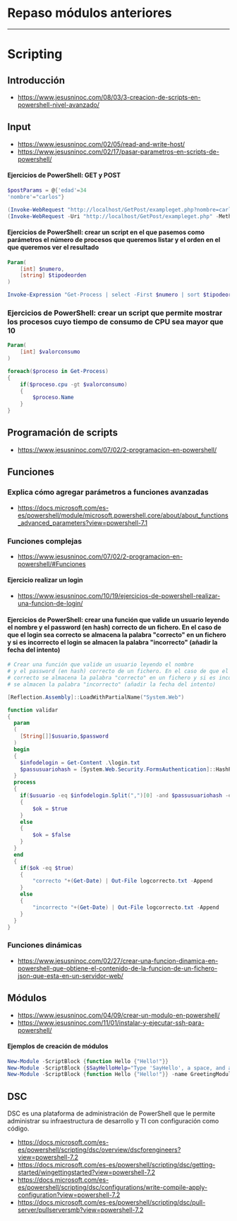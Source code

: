 # Repaso módulos anteriores

----------------

# Scripting

## Introducción
* https://www.jesusninoc.com/08/03/3-creacion-de-scripts-en-powershell-nivel-avanzado/

## Input
* https://www.jesusninoc.com/02/05/read-and-write-host/
* https://www.jesusninoc.com/02/17/pasar-parametros-en-scripts-de-powershell/

#### Ejercicios de PowerShell: GET y POST
```PowerShell
$postParams = @{'edad'=34
'nombre'="carlos"}

(Invoke-WebRequest "http://localhost/GetPost/exampleget.php?nombre=carlos&edad=34").content
(Invoke-WebRequest -Uri "http://localhost/GetPost/exampleget.php" -Method Post -Body $postParams).content
```

#### Ejercicios de PowerShell: crear un script en el que pasemos como parámetros el número de procesos que queremos listar y el orden en el que queremos ver el resultado
```PowerShell
Param(
    [int] $numero,
    [string] $tipodeorden
)

Invoke-Expression "Get-Process | select -First $numero | sort $tipodeorden"
```

### Ejercicios de PowerShell: crear un script que permite mostrar los procesos cuyo tiempo de consumo de CPU sea mayor que 10
```PowerShell
Param(
    [int] $valorconsumo
)

foreach($proceso in Get-Process)
{
    if($proceso.cpu -gt $valorconsumo)
    {
        $proceso.Name
    }
}
```

## Programación de scripts
* https://www.jesusninoc.com/07/02/2-programacion-en-powershell/

## Funciones

### Explica cómo agregar parámetros a funciones avanzadas
* https://docs.microsoft.com/es-es/powershell/module/microsoft.powershell.core/about/about_functions_advanced_parameters?view=powershell-7.1

### Funciones complejas
* https://www.jesusninoc.com/07/02/2-programacion-en-powershell/#Funciones

#### Ejercicio realizar un login
* https://www.jesusninoc.com/10/19/ejercicios-de-powershell-realizar-una-funcion-de-login/

#### Ejercicios de PowerShell: crear una función que valide un usuario leyendo el nombre y el password (en hash) correcto de un fichero. En el caso de que el login sea correcto se almacena la palabra "correcto" en un fichero y si es incorrecto el login se almacen la palabra "incorrecto" (añadir la fecha del intento)
```PowerShell
# Crear una función que valide un usuario leyendo el nombre
# y el password (en hash) correcto de un fichero. En el caso de que el login sea 
# correcto se almacena la palabra "correcto" en un fichero y si es incorrecto el login
# se almacen la palabra "incorrecto" (añadir la fecha del intento)

[Reflection.Assembly]::LoadWithPartialName("System.Web")

function validar
{
  param
  (
    [String[]]$usuario,$password
  )
  begin
  {
    $infodelogin = Get-Content .\login.txt
    $passusuariohash = [System.Web.Security.FormsAuthentication]::HashPasswordForStoringInConfigFile($password, "SHA256")
  }
  process
  {
    if($usuario -eq $infodelogin.Split(",")[0] -and $passusuariohash -eq $infodelogin.Split(",")[1])
    {
        $ok = $true
    }
    else
    {
        $ok = $false
    }
  }
  end
  {
    if($ok -eq $true)
    {
        "correcto "+(Get-Date) | Out-File logcorrecto.txt -Append
    }
    else
    {
        "incorrecto "+(Get-Date) | Out-File logcorrecto.txt -Append
    }
  }
}
```

### Funciones dinámicas
* https://www.jesusninoc.com/02/27/crear-una-funcion-dinamica-en-powershell-que-obtiene-el-contenido-de-la-funcion-de-un-fichero-json-que-esta-en-un-servidor-web/

## Módulos
* https://www.jesusninoc.com/04/09/crear-un-modulo-en-powershell/
* https://www.jesusninoc.com/11/01/instalar-y-ejecutar-ssh-para-powershell/

#### Ejemplos de creación de módulos
```PowerShell
New-Module -ScriptBlock {function Hello {"Hello!"}}
New-Module -ScriptBlock {$SayHelloHelp="Type 'SayHello', a space, and a name."; function SayHello ($name) { "Hello, $name" }; Export-ModuleMember -function SayHello -Variable SayHelloHelp}
New-Module -ScriptBlock {function Hello {"Hello!"}} -name GreetingModule | Import-Module
```

## DSC
DSC es una plataforma de administración de PowerShell que le permite administrar su infraestructura de desarrollo y TI con configuración como código.
* https://docs.microsoft.com/es-es/powershell/scripting/dsc/overview/dscforengineers?view=powershell-7.2
* https://docs.microsoft.com/es-es/powershell/scripting/dsc/getting-started/wingettingstarted?view=powershell-7.2
* https://docs.microsoft.com/es-es/powershell/scripting/dsc/configurations/write-compile-apply-configuration?view=powershell-7.2
* https://docs.microsoft.com/es-es/powershell/scripting/dsc/pull-server/pullserversmb?view=powershell-7.2
